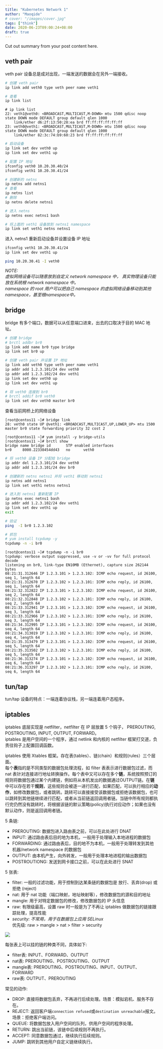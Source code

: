 ```yaml
---
title: "Kubernetes Network 1"
author: "Maoqide"
# cover: "/images/cover.jpg"
tags: ["think"]
date: 2020-06-23T09:00:24+08:00
draft: true
---
```


Cut out summary from your post content here.

<!--more-->

## veth pair
veth pair 设备总是成对出现，一端发送的数据会在另外一端接收。    
```bash
# 创建 veth pair
ip link add veth0 type veth peer name veth1

# 查看
ip link list
```
```
# ip link list
22: veth1@veth0: <BROADCAST,MULTICAST,M-DOWN> mtu 1500 qdisc noop state DOWN mode DEFAULT group default qlen 1000
    link/ether d6:2f:13:50:28:ea brd ff:ff:ff:ff:ff:ff
23: veth0@veth1: <BROADCAST,MULTICAST,M-DOWN> mtu 1500 qdisc noop state DOWN mode DEFAULT group default qlen 1000
    link/ether 82:3c:74:b9:60:23 brd ff:ff:ff:ff:ff:ff
```
```bash
# 启动设备
ip link set dev veth0 up
ip link set dev veth1 up

# 配置 IP 地址
ifconfig veth0 10.20.30.40/24
ifconfig veth1 10.20.30.41/24
```

```bash
# 创建新的 netns
ip netns add netns1
# 查看
ip netns list
# 删除
ip netns delete netns1

# 进入 netns
ip netns exec netns1 bash

# 将上面的 veth1 设备放到 netns1 namespace
ip link set veth1 netns netns1
```
进入 netns1 重新启动设备并设置设备 IP 地址    
```bash
ifconfig veth1 10.20.30.41/24
ip link set dev veth1 up
```
```bash
ping 10.20.30.41 -I veth0
```

*NOTE:*    
*虚拟网络设备可以随意放到自定义 network namespace 中， 真实物理设备只能放在系统根 network namespace 中。*    
*namespace 的 root 用户可以把自己 namespace 的虚拟网络设备移动到其他 namespace，甚至根namespace中。*    

## bridge
bridge 有多个端口，数据可以从任意端口进来，出去的口取决于目的 MAC 地址。    
```bash
# 创建 bridge
# brctl addbr br0
ip link add name br0 type bridge
ip link set br0 up
```

```bash
# 创建 veth pair 并设置 IP 地址
ip link add veth0 type veth peer name veth1
ip addr add 1.2.3.101/24 dev veth0
ip addr add 1.2.3.102/24 dev veth1
ip link set dev veth0 up
ip link set dev veth1 up
```

```bash
# 将 veth0 连接到 br0
# brctl addif br0 veth0
ip link set dev veth0 master br0
```

查看当前网桥上的网络设备    
```
[root@centos11 ~]# bridge link
28: veth0 state UP @veth1: <BROADCAST,MULTICAST,UP,LOWER_UP> mtu 1500 master br0 state forwarding priority 32 cost 2

[root@centos11 ~]# yum install -y bridge-utils 
[root@centos11 ~]# brctl show
bridge name	bridge id		STP enabled	interfaces
br0		8000.22338454dd43	no		veth0
```

```bash
# 将 veth0 设备 IP 分配给 bridge
ip addr del 1.2.3.101/24 dev veth0
ip addr add 1.2.3.101/24 dev br0
```

```bash
# 创建新的 netns netns1 并将 veth1 移动到 netns1
ip netns add netns1
ip link set veth1 netns netns1

# 进入到 netns1 重新配置 IP
ip netns exec netns1 bash
ip addr add 1.2.3.102/24 dev veth1
ip link set dev veth1 up
exit

# 验证
ping  -I br0 1.2.3.102

# 抓包
# yum install tcpdump -y
tcpdump -n -i br0
```
```
[root@centos11 ~]# tcpdump -n -i br0
tcpdump: verbose output suppressed, use -v or -vv for full protocol decode
listening on br0, link-type EN10MB (Ethernet), capture size 262144 bytes
08:21:31.312646 IP 1.2.3.101 > 1.2.3.102: ICMP echo request, id 26100, seq 1, length 64
08:21:31.312670 IP 1.2.3.102 > 1.2.3.101: ICMP echo reply, id 26100, seq 1, length 64
08:21:32.312822 IP 1.2.3.101 > 1.2.3.102: ICMP echo request, id 26100, seq 2, length 64
08:21:32.312848 IP 1.2.3.102 > 1.2.3.101: ICMP echo reply, id 26100, seq 2, length 64
08:21:33.312941 IP 1.2.3.101 > 1.2.3.102: ICMP echo request, id 26100, seq 3, length 64
08:21:33.312966 IP 1.2.3.102 > 1.2.3.101: ICMP echo reply, id 26100, seq 3, length 64
08:21:34.312995 IP 1.2.3.101 > 1.2.3.102: ICMP echo request, id 26100, seq 4, length 64
08:21:34.313019 IP 1.2.3.102 > 1.2.3.101: ICMP echo reply, id 26100, seq 4, length 64
08:21:35.313479 IP 1.2.3.101 > 1.2.3.102: ICMP echo request, id 26100, seq 5, length 64
08:21:35.313502 IP 1.2.3.102 > 1.2.3.101: ICMP echo reply, id 26100, seq 5, length 64
08:21:36.313274 IP 1.2.3.101 > 1.2.3.102: ICMP echo request, id 26100, seq 6, length 64
08:21:36.313297 IP 1.2.3.102 > 1.2.3.101: ICMP echo reply, id 26100, seq 6, length 64
```

## tun/tap
tun/tap 设备的特点：一端连着协议栈，另一端连着用户态程序。    


## iptables
iptables 底层实现是 netfilter，netfilter 在 IP 层放置 5 个钩子， PREROUTING, POSTROUTING, INPUT, OUTPUT, FORWARD。    
iptables 是用户空间的一个程序，通过 netlink 和内核的 netfilter 框架打交道，负责往钩子上配置回调函数。    

iptables 使用 Xtables 框架。存在表(tables）、链(chain）和规则(rules）三个层面。    
每个**表**指的是不同类型的数据包处理流程，如 filter 表表示进行数据包过滤，而 nat 表针对连接进行地址转换操作。每个表中又可以存在多个**链**，系统按照预订的规则将数据包通过某个内建链，例如将从本机发出的数据通过OUTPUT链。在**链**中可以存在若干**规则**，这些规则会被逐一进行匹配，如果匹配，可以执行相应的**动作**，如修改数据包，或者跳转。跳转可以直接接受该数据包或拒绝该数据包，也可以跳转到其他链继续进行匹配，或者从当前链返回调用者链。当链中所有规则都执行完仍然没有跳转时，将根据该链的默认策略(policy)执行对应动作；如果也没有默认动作，则是返回调用者链。        

5 条链:    
- PREROUTING: 数据包进入路由表之前，可以在此处进行 DNAT    
- INPUT: 通过路由表后目的地为本机，一般用于处理输入本地进程的数据包    
- FORWARDING: 通过路由表后，目的地不为本机，一般用于处理转发到其他机器/network namespace 的数据包    
- OUTPUT: 由本机产生，向外转发，一般用于处理本地进程的输出数据包    
- POSTROUTIONG: 发送到网卡接口之前，可以在此处进行 SNAT    

5 张表:     
- filter: 一般的过滤功能，用于控制到达某条链的数据包是 放行、丢弃(drop) 或拒绝 (reject)    
- nat: 用于 nat 功能（端口映射，地址映射等），修改数据包的源和目的地址    
- mangle: 用于对特定数据包的修改，修改数据包的 IP 头信息    
- raw: 有限级最高，设置 raw 时一般是为了不再让 iptables 做数据包的链接跟踪处理，提高性能    
- *security: 不常用，用于在数据包上应用 SELinux*     
优先级: raw > mangle > nat > filter > security   

![](/media/posts/cloud/network/tables_traverse.jpg)    

每张表上可以挂的链的种类不同，具体如下:     
- filter表: INPUT、FORWARD、OUTPUT    
- nat表: PREROUTING、POSTROUTING、OUTPUT    
- mangle表: PREROUTING、POSTROUTING、INPUT、OUTPUT、FORWARD    
- raw表: OUTPUT、PREROUTING    

常见的动作:    
- DROP: 直接将数据包丢弃，不再进行后续处理。场景：模拟宕机、服务不存在。    
- REJECT: 返回客户端`connection refused`或`destination unreachable`报文。场景：拒绝客户端访问。    
- QUEUE: 将数据包放入用户空间的队列，供用户空间的程序处理。    
- RETURN: 跳出当前链，该链中后续规则不再执行。    
- ACCEPT: 同意数据包通过，继续执行后续规则。    
- JUMP: 跳转到其他用户自定义链继续执行。    

